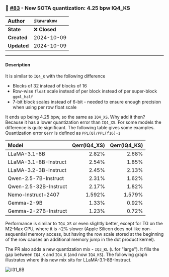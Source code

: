 ### 🔀 [#83](https://github.com/ikawrakow/ik_llama.cpp/pull/83) - New SOTA quantization: 4.25 bpw IQ4_KS

| **Author** | `ikawrakow` |
| :--- | :--- |
| **State** | ❌ **Closed** |
| **Created** | 2024-10-09 |
| **Updated** | 2024-10-09 |

---

#### Description

It is similar to `IQ4_K` with the following difference
* Blocks of 32 instead of blocks of 16
* Row-wise `float` scale instead of per block instead of per super-block `ggml_half`
* 7-bit block scales instead of 6-bit - needed to ensure enough precision when using per row float scale

It ends up being 4.25 bpw, so the same as `IQ4_XS`. Why add it then? Because it has a lower quantization error than `IQ4_XS`. For some models the difference is quite significant. The following table gives some examples. Quantization error `Qerr` is defined as `PPL(Q)/PPL(f16)-1`

| Model | Qerr(IQ4_XS) | Qerr(IQ4_KS) |
| :------- | ---: | ---: |
| LLaMA-3.1-8B |  2.82% | 2.68% |
| LLaMA-3.1-8B-Instruct | 2.54% | 1.85% |
| LLaMA-3.2-3B-Instruct | 2.45% | 2.13% |
| Qwen-2.5-7B-Instruct | 2.31% | 1.62% |
| Qwen-2.5-32B-Instruct | 2.17% | 1.82% |
| Nemo-Instruct-2407 | 1.592% | 1.579% |
| Gemma-2-9B | 1.33% | 0.92% |
| Gemma-2-27B-Instruct | 1.23% | 0.72% |

Performance is similar to `IQ4_XS` or even slightly better, except for TG on the M2-Max GPU, where it is ~2% slower (Apple Silicon does not like non-sequential memory access, but having the row scale stored at the beginning of the row causes an additional memory jump in the dot product kernel).

The PR also adds a new quantization mix - `IQ3_KL` (`L` for "large"). It fills the gap between `IQ4_K` and `IQ4_K` (and now `IQ4_KS`). The following graph illustrates where this new mix sits for LLaMA-3.1-8B-Instruct.

![il31_8B](https://github.com/user-attachments/assets/5ece2ee2-23e6-4e9e-8502-27c91423a2f9)